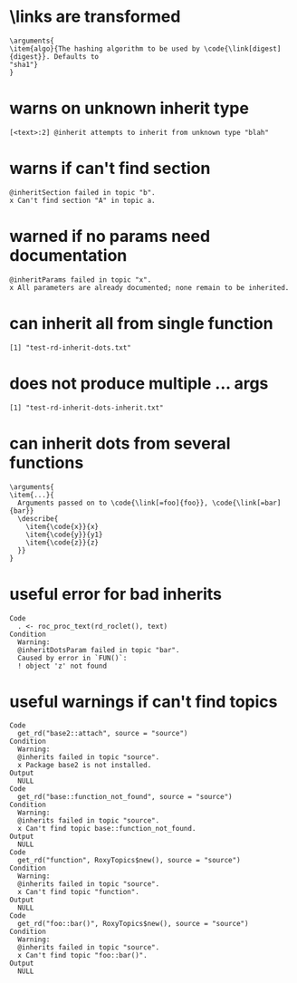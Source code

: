 # \links are transformed

    \arguments{
    \item{algo}{The hashing algorithm to be used by \code{\link[digest]{digest}}. Defaults to
    "sha1"}
    } 

# warns on unknown inherit type

    [<text>:2] @inherit attempts to inherit from unknown type "blah"

# warns if can't find section

    @inheritSection failed in topic "b".
    x Can't find section "A" in topic a.

# warned if no params need documentation

    @inheritParams failed in topic "x".
    x All parameters are already documented; none remain to be inherited.

# can inherit all from single function

    [1] "test-rd-inherit-dots.txt"

# does not produce multiple ... args

    [1] "test-rd-inherit-dots-inherit.txt"

# can inherit dots from several functions

    \arguments{
    \item{...}{
      Arguments passed on to \code{\link[=foo]{foo}}, \code{\link[=bar]{bar}}
      \describe{
        \item{\code{x}}{x}
        \item{\code{y}}{y1}
        \item{\code{z}}{z}
      }}
    } 

# useful error for bad inherits

    Code
      . <- roc_proc_text(rd_roclet(), text)
    Condition
      Warning:
      @inheritDotsParam failed in topic "bar".
      Caused by error in `FUN()`:
      ! object 'z' not found

# useful warnings if can't find topics

    Code
      get_rd("base2::attach", source = "source")
    Condition
      Warning:
      @inherits failed in topic "source".
      x Package base2 is not installed.
    Output
      NULL
    Code
      get_rd("base::function_not_found", source = "source")
    Condition
      Warning:
      @inherits failed in topic "source".
      x Can't find topic base::function_not_found.
    Output
      NULL
    Code
      get_rd("function", RoxyTopics$new(), source = "source")
    Condition
      Warning:
      @inherits failed in topic "source".
      x Can't find topic "function".
    Output
      NULL
    Code
      get_rd("foo::bar()", RoxyTopics$new(), source = "source")
    Condition
      Warning:
      @inherits failed in topic "source".
      x Can't find topic "foo::bar()".
    Output
      NULL


